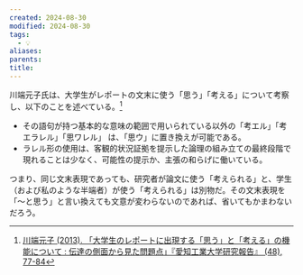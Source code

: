 ```yaml
---
created: 2024-08-30
modified: 2024-08-30
tags:
  - 💡
aliases: 
parents: 
title: 
---
```

川端元子氏は、大学生がレポートの文末に使う「思う」「考える」について考察し、以下のことを述べている。[^report]

[^report]:  [川端元子 (2013). 「大学生のレポートに出現する「思う」と「考える」の機能について : 伝達の側面から見た問題点」『愛知工業大学研究報告』 (48), 77-84](http://repository.aitech.ac.jp/dspace/bitstream/11133/2132/1/%E7%B4%80%E8%A6%8148%E5%8F%B7%28P77-84%29.pdf)

- その語句が持つ基本的な意味の範囲で用いられている以外の「考エル」「考エラレル」「思ワレル」 は、「思ウ」に置き換えが可能である。
- ラレル形の使用は、客観的状況証拠を提示した論理の組み立ての最終段階で現れることは少なく、可能性の提示か、主張の和らげに働いている。

つまり、同じ文末表現であっても、研究者が論文に使う「考えられる」と、学生（および私のような半端者）が使う「考えられる」は別物だ。その文末表現を「〜と思う」と言い換えても文意が変わらないのであれば、省いてもかまわないだろう。